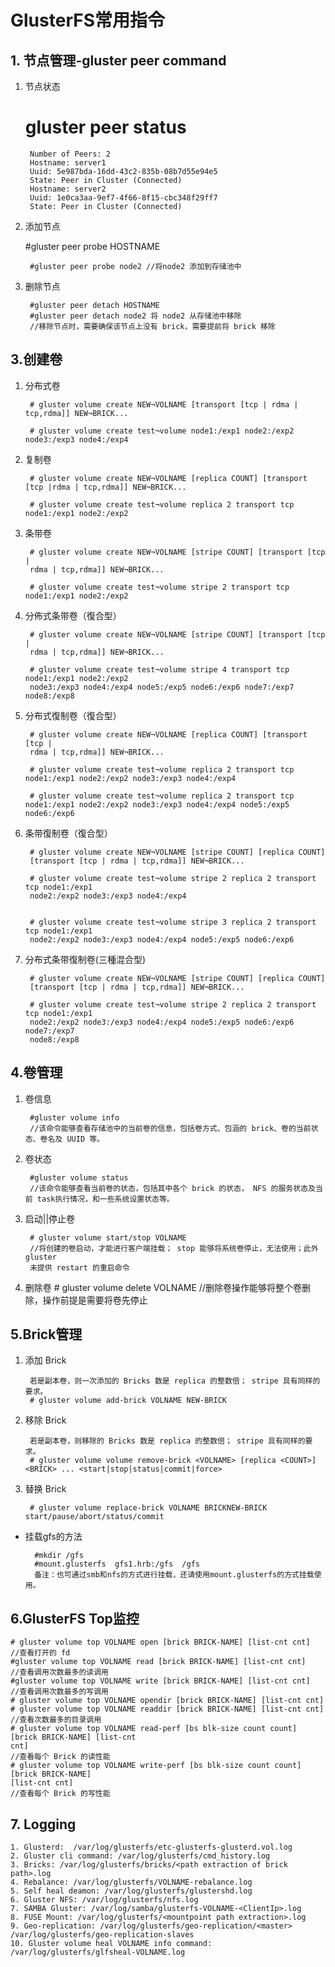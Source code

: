 # GlusterFS常用指令
## 1. 节点管理-gluster peer command

  1. 节点状态

       # gluster peer status

          Number of Peers: 2
          Hostname: server1
          Uuid: 5e987bda-16dd-43c2-835b-08b7d55e94e5
          State: Peer in Cluster (Connected)
          Hostname: server2
          Uuid: 1e0ca3aa-9ef7-4f66-8f15-cbc348f29ff7
          State: Peer in Cluster (Connected)
  2. 添加节点

       #gluster peer probe HOSTNAME

          #gluster peer probe node2 //将node2 添加到存储池中
  3. 删除节点

          #gluster peer detach HOSTNAME
          #gluster peer detach node2 将 node2 从存储池中移除
          //移除节点时，需要确保该节点上没有 brick，需要提前将 brick 移除

## 3.创建卷
  1. 分布式卷

          # gluster volume create NEW¬VOLNAME [transport [tcp | rdma | tcp,rdma]] NEW¬BRICK...

          # gluster volume create test¬volume node1:/exp1 node2:/exp2 node3:/exp3 node4:/exp4


2. 复制卷

        # gluster volume create NEW¬VOLNAME [replica COUNT] [transport [tcp |rdma | tcp,rdma]] NEW¬BRICK...
    
        # gluster volume create test¬volume replica 2 transport tcp node1:/exp1 node2:/exp2

3. 条带卷

        # gluster volume create NEW¬VOLNAME [stripe COUNT] [transport [tcp |
        rdma | tcp,rdma]] NEW¬BRICK...
    
        # gluster volume create test¬volume stripe 2 transport tcp node1:/exp1 node2:/exp2

4. 分佈式条带卷（復合型）

        # gluster volume create NEW¬VOLNAME [stripe COUNT] [transport [tcp |
        rdma | tcp,rdma]] NEW¬BRICK...
    
        # gluster volume create test¬volume stripe 4 transport tcp node1:/exp1 node2:/exp2
        node3:/exp3 node4:/exp4 node5:/exp5 node6:/exp6 node7:/exp7 node8:/exp8

5. 分布式復制卷（復合型）

        # gluster volume create NEW¬VOLNAME [replica COUNT] [transport [tcp |
        rdma | tcp,rdma]] NEW¬BRICK...
    
        # gluster volume create test¬volume replica 2 transport tcp node1:/exp1 node2:/exp2 node3:/exp3 node4:/exp4
    
        # gluster volume create test¬volume replica 2 transport tcp node1:/exp1 node2:/exp2 node3:/exp3 node4:/exp4 node5:/exp5 node6:/exp6

6. 条带復制卷（復合型）

        # gluster volume create NEW¬VOLNAME [stripe COUNT] [replica COUNT]
        [transport [tcp | rdma | tcp,rdma]] NEW¬BRICK...
    
        # gluster volume create test¬volume stripe 2 replica 2 transport tcp node1:/exp1
        node2:/exp2 node3:/exp3 node4:/exp4


        # gluster volume create test¬volume stripe 3 replica 2 transport tcp node1:/exp1
        node2:/exp2 node3:/exp3 node4:/exp4 node5:/exp5 node6:/exp6

7. 分布式条带復制卷(三種混合型)

        # gluster volume create NEW¬VOLNAME [stripe COUNT] [replica COUNT]
        [transport [tcp | rdma | tcp,rdma]] NEW¬BRICK...
    
        # gluster volume create test¬volume stripe 2 replica 2 transport tcp node1:/exp1
        node2:/exp2 node3:/exp3 node4:/exp4 node5:/exp5 node6:/exp6 node7:/exp7
        node8:/exp8

## 4.卷管理
1. 卷信息

        #gluster volume info
        //该命令能够查看存储池中的当前卷的信息，包括卷方式、包涵的 brick、卷的当前状态、卷名及 UUID 等。
2. 卷状态

        #gluster volume status
        //该命令能够查看当前卷的状态，包括其中各个 brick 的状态， NFS 的服务状态及当前 task执行情况，和一些系统设置状态等。
3. 启动||停止卷

        # gluster volume start/stop VOLNAME
        //将创建的卷启动，才能进行客户端挂载； stop 能够将系统卷停止，无法使用；此外 gluster
        未提供 restart 的重启命令
4. 删除卷
        # gluster volume delete VOLNAME
        //删除卷操作能够将整个卷删除，操作前提是需要将卷先停止
## 5.Brick管理
1. 添加 Brick

        若是副本卷，则一次添加的 Bricks 数是 replica 的整数倍； stripe 具有同样的要求。
        # gluster volume add-brick VOLNAME NEW-BRICK

2. 移除 Brick

        若是副本卷，则移除的 Bricks 数是 replica 的整数倍； stripe 具有同样的要求。
        # gluster volume volume remove-brick <VOLNAME> [replica <COUNT>] <BRICK> ... <start|stop|status|commit|force>
3. 替换 Brick

        # gluster volume replace-brick VOLNAME BRICKNEW-BRICK start/pause/abort/status/commit

* 挂载gfs的方法

        #mkdir /gfs
        #mount.glusterfs  gfs1.hrb:/gfs  /gfs
        备注：也可通过smb和nfs的方式进行挂载，还请使用mount.glusterfs的方式挂载使用。

## 6.GlusterFS Top监控

    # gluster volume top VOLNAME open [brick BRICK-NAME] [list-cnt cnt]
    //查看打开的 fd
    #gluster volume top VOLNAME read [brick BRICK-NAME] [list-cnt cnt]
    //查看调用次数最多的读调用
    #gluster volume top VOLNAME write [brick BRICK-NAME] [list-cnt cnt]
    //查看调用次数最多的写调用
    # gluster volume top VOLNAME opendir [brick BRICK-NAME] [list-cnt cnt]
    # gluster volume top VOLNAME readdir [brick BRICK-NAME] [list-cnt cnt]
    //查看次数最多的目录调用
    # gluster volume top VOLNAME read-perf [bs blk-size count count] [brick BRICK-NAME] [list-cnt
    cnt]
    //查看每个 Brick 的读性能
    # gluster volume top VOLNAME write-perf [bs blk-size count count] [brick BRICK-NAME]
    [list-cnt cnt]
    //查看每个 Brick 的写性能

## 7. Logging

    1. Glusterd:  /var/log/glusterfs/etc-glusterfs-glusterd.vol.log
    2. Gluster cli command: /var/log/glusterfs/cmd_history.log
    3. Bricks: /var/log/glusterfs/bricks/<path extraction of brick path>.log
    4. Rebalance: /var/log/glusterfs/VOLNAME-rebalance.log
    5. Self heal deamon: /var/log/glusterfs/glustershd.log
    6. Gluster NFS: /var/log/glusterfs/nfs.log
    7. SAMBA Gluster: /var/log/samba/glusterfs-VOLNAME-<ClientIp>.log
    8. FUSE Mount: /var/log/glusterfs/<mountpoint path extraction>.log
    9. Geo-replication: /var/log/glusterfs/geo-replication/<master>   /var/log/glusterfs/geo-replication-slaves
    10. Gluster volume heal VOLNAME info command: /var/log/glusterfs/glfsheal-VOLNAME.log


